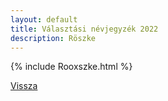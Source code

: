 ```yaml
---
layout: default
title: Választási névjegyzék 2022
description: Röszke
---
```


{% include Rooxszke.html %}

[Vissza](./)